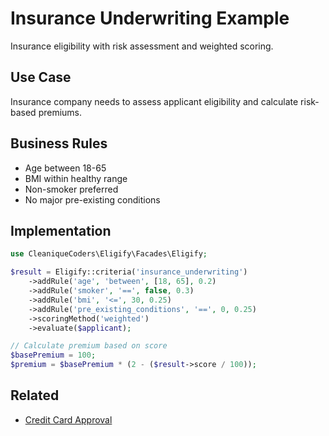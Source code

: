 # Insurance Underwriting Example

Insurance eligibility with risk assessment and weighted scoring.

## Use Case

Insurance company needs to assess applicant eligibility and calculate risk-based premiums.

## Business Rules

- Age between 18-65
- BMI within healthy range
- Non-smoker preferred
- No major pre-existing conditions

## Implementation

```php
use CleaniqueCoders\Eligify\Facades\Eligify;

$result = Eligify::criteria('insurance_underwriting')
    ->addRule('age', 'between', [18, 65], 0.2)
    ->addRule('smoker', '==', false, 0.3)
    ->addRule('bmi', '<=', 30, 0.25)
    ->addRule('pre_existing_conditions', '==', 0, 0.25)
    ->scoringMethod('weighted')
    ->evaluate($applicant);

// Calculate premium based on score
$basePremium = 100;
$premium = $basePremium * (2 - ($result->score / 100));
```

## Related

- [Credit Card Approval](../advanced/credit-card.md)
